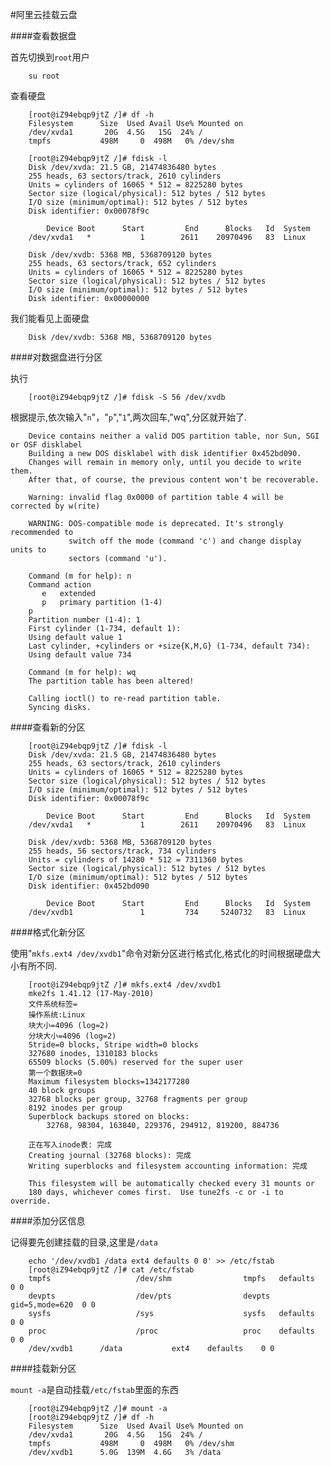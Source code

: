 #阿里云挂载云盘

####查看数据盘

首先切换到`root`用户

		su root
		
查看硬盘

		[root@iZ94ebqp9jtZ /]# df -h
		Filesystem      Size  Used Avail Use% Mounted on
		/dev/xvda1       20G  4.5G   15G  24% /
		tmpfs           498M     0  498M   0% /dev/shm
		
		[root@iZ94ebqp9jtZ /]# fdisk -l
		Disk /dev/xvda: 21.5 GB, 21474836480 bytes
		255 heads, 63 sectors/track, 2610 cylinders
		Units = cylinders of 16065 * 512 = 8225280 bytes
		Sector size (logical/physical): 512 bytes / 512 bytes
		I/O size (minimum/optimal): 512 bytes / 512 bytes
		Disk identifier: 0x00078f9c
		
		    Device Boot      Start         End      Blocks   Id  System
		/dev/xvda1   *           1        2611    20970496   83  Linux
		
		Disk /dev/xvdb: 5368 MB, 5368709120 bytes
		255 heads, 63 sectors/track, 652 cylinders
		Units = cylinders of 16065 * 512 = 8225280 bytes
		Sector size (logical/physical): 512 bytes / 512 bytes
		I/O size (minimum/optimal): 512 bytes / 512 bytes
		Disk identifier: 0x00000000
		
我们能看见上面硬盘

		Disk /dev/xvdb: 5368 MB, 5368709120 bytes
		
####对数据盘进行分区

执行

		[root@iZ94ebqp9jtZ /]# fdisk -S 56 /dev/xvdb
		
根据提示,依次输入"`n`"，"`p`","`1`",两次回车,"wq",分区就开始了.

		Device contains neither a valid DOS partition table, nor Sun, SGI or OSF disklabel
		Building a new DOS disklabel with disk identifier 0x452bd090.
		Changes will remain in memory only, until you decide to write them.
		After that, of course, the previous content won't be recoverable.
		
		Warning: invalid flag 0x0000 of partition table 4 will be corrected by w(rite)
		
		WARNING: DOS-compatible mode is deprecated. It's strongly recommended to
		         switch off the mode (command 'c') and change display units to
		         sectors (command 'u').
		
		Command (m for help): n
		Command action
		   e   extended
		   p   primary partition (1-4)
		p
		Partition number (1-4): 1
		First cylinder (1-734, default 1):
		Using default value 1
		Last cylinder, +cylinders or +size{K,M,G} (1-734, default 734):
		Using default value 734
		
		Command (m for help): wq
		The partition table has been altered!
		
		Calling ioctl() to re-read partition table.
		Syncing disks.
		
####查看新的分区

		[root@iZ94ebqp9jtZ /]# fdisk -l
		Disk /dev/xvda: 21.5 GB, 21474836480 bytes
		255 heads, 63 sectors/track, 2610 cylinders
		Units = cylinders of 16065 * 512 = 8225280 bytes
		Sector size (logical/physical): 512 bytes / 512 bytes
		I/O size (minimum/optimal): 512 bytes / 512 bytes
		Disk identifier: 0x00078f9c
		
		    Device Boot      Start         End      Blocks   Id  System
		/dev/xvda1   *           1        2611    20970496   83  Linux
		
		Disk /dev/xvdb: 5368 MB, 5368709120 bytes
		255 heads, 56 sectors/track, 734 cylinders
		Units = cylinders of 14280 * 512 = 7311360 bytes
		Sector size (logical/physical): 512 bytes / 512 bytes
		I/O size (minimum/optimal): 512 bytes / 512 bytes
		Disk identifier: 0x452bd090
		
		    Device Boot      Start         End      Blocks   Id  System
		/dev/xvdb1               1         734     5240732   83  Linux
		
####格式化新分区

使用"`mkfs.ext4 /dev/xvdb1`"命令对新分区进行格式化,格式化的时间根据硬盘大小有所不同.

		[root@iZ94ebqp9jtZ /]# mkfs.ext4 /dev/xvdb1
		mke2fs 1.41.12 (17-May-2010)
		文件系统标签=
		操作系统:Linux
		块大小=4096 (log=2)
		分块大小=4096 (log=2)
		Stride=0 blocks, Stripe width=0 blocks
		327680 inodes, 1310183 blocks
		65509 blocks (5.00%) reserved for the super user
		第一个数据块=0
		Maximum filesystem blocks=1342177280
		40 block groups
		32768 blocks per group, 32768 fragments per group
		8192 inodes per group
		Superblock backups stored on blocks:
			32768, 98304, 163840, 229376, 294912, 819200, 884736
		
		正在写入inode表: 完成
		Creating journal (32768 blocks): 完成
		Writing superblocks and filesystem accounting information: 完成
		
		This filesystem will be automatically checked every 31 mounts or
		180 days, whichever comes first.  Use tune2fs -c or -i to override.
		
####添加分区信息

记得要先创建挂载的目录,这里是`/data`

		echo '/dev/xvdb1 /data ext4 defaults 0 0' >> /etc/fstab
		[root@iZ94ebqp9jtZ /]# cat /etc/fstab
		tmpfs                   /dev/shm                tmpfs   defaults        0 0
		devpts                  /dev/pts                devpts  gid=5,mode=620  0 0
		sysfs                   /sys                    sysfs   defaults        0 0
		proc                    /proc                   proc    defaults        0 0
		/dev/xvdb1		/data			ext4 	defaults 	0 0
		
####挂载新分区

`mount -a`是自动挂载`/etc/fstab`里面的东西

		[root@iZ94ebqp9jtZ /]# mount -a
		[root@iZ94ebqp9jtZ /]# df -h
		Filesystem      Size  Used Avail Use% Mounted on
		/dev/xvda1       20G  4.5G   15G  24% /
		tmpfs           498M     0  498M   0% /dev/shm
		/dev/xvdb1      5.0G  139M  4.6G   3% /data
		